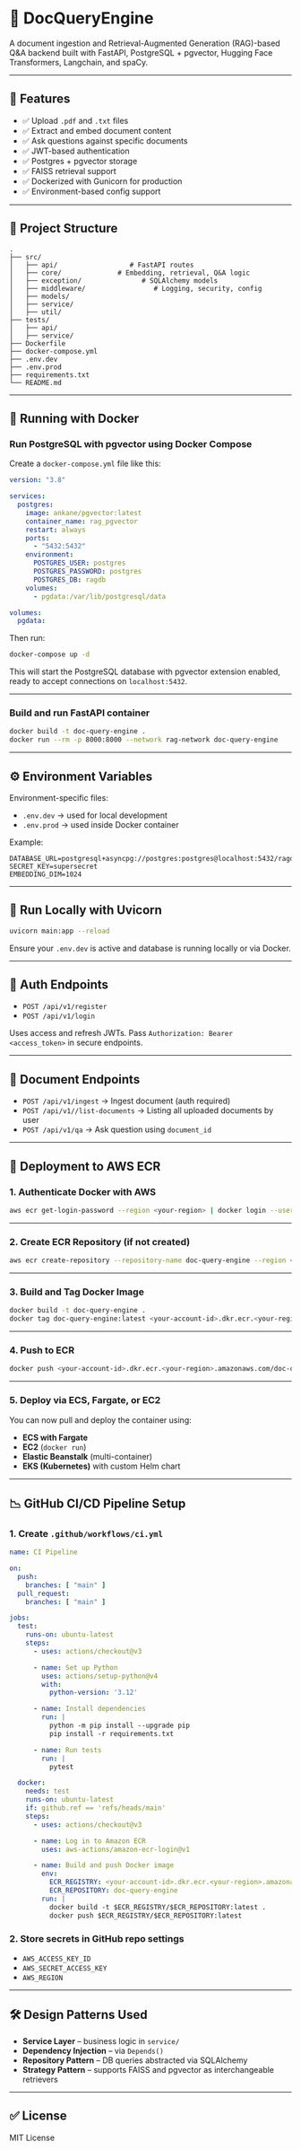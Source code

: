 # 📘 DocQueryEngine

A document ingestion and Retrieval-Augmented Generation (RAG)-based Q&A backend built with FastAPI, PostgreSQL + pgvector, Hugging Face Transformers, Langchain, and spaCy.

---

## 🚀 Features

- ✅ Upload `.pdf` and `.txt` files
- ✅ Extract and embed document content
- ✅ Ask questions against specific documents
- ✅ JWT-based authentication
- ✅ Postgres + pgvector storage
- ✅ FAISS retrieval support
- ✅ Dockerized with Gunicorn for production
- ✅ Environment-based config support

---

## 📁 Project Structure

```
.
├── src/
│   ├── api/                  # FastAPI routes
│   ├── core/              # Embedding, retrieval, Q&A logic
│   ├── exception/               # SQLAlchemy models
│   ├── middleware/                 # Logging, security, config
│   ├── models/
│   ├── service/
│   ├── util/
├── tests/
│   ├── api/
│   ├── service/
├── Dockerfile
├── docker-compose.yml
├── .env.dev
├── .env.prod
├── requirements.txt
└── README.md
```

---

## 🐳 Running with Docker

### Run PostgreSQL with pgvector using Docker Compose

Create a `docker-compose.yml` file like this:

```yaml
version: "3.8"

services:
  postgres:
    image: ankane/pgvector:latest
    container_name: rag_pgvector
    restart: always
    ports:
      - "5432:5432"
    environment:
      POSTGRES_USER: postgres
      POSTGRES_PASSWORD: postgres
      POSTGRES_DB: ragdb
    volumes:
      - pgdata:/var/lib/postgresql/data

volumes:
  pgdata:
```

Then run:

```bash
docker-compose up -d
```

This will start the PostgreSQL database with pgvector extension enabled, ready to accept connections on `localhost:5432`.

---

### Build and run FastAPI container

```bash
docker build -t doc-query-engine .
docker run --rm -p 8000:8000 --network rag-network doc-query-engine
```

---

## ⚙️ Environment Variables

Environment-specific files:

- `.env.dev` → used for local development
- `.env.prod` → used inside Docker container

Example:

```env
DATABASE_URL=postgresql+asyncpg://postgres:postgres@localhost:5432/ragdb
SECRET_KEY=supersecret
EMBEDDING_DIM=1024
```

---

## 🧪 Run Locally with Uvicorn

```bash
uvicorn main:app --reload
```

Ensure your `.env.dev` is active and database is running locally or via Docker.

---

## 🔐 Auth Endpoints

- `POST /api/v1/register`
- `POST /api/v1/login`

Uses access and refresh JWTs. Pass `Authorization: Bearer <access_token>` in secure endpoints.

---

## 🧐 Document Endpoints

- `POST /api/v1/ingest` → Ingest document (auth required)
- `POST /api/v1//list-documents` → Listing all uploaded documents by user
- `POST /api/v1/qa` → Ask question using `document_id`

---

## 🚀 Deployment to AWS ECR

### 1. Authenticate Docker with AWS

```bash
aws ecr get-login-password --region <your-region> | docker login --username AWS --password-stdin <your-account-id>.dkr.ecr.<your-region>.amazonaws.com
```

---

### 2. Create ECR Repository (if not created)

```bash
aws ecr create-repository --repository-name doc-query-engine --region <your-region>
```

---

### 3. Build and Tag Docker Image

```bash
docker build -t doc-query-engine .
docker tag doc-query-engine:latest <your-account-id>.dkr.ecr.<your-region>.amazonaws.com/doc-query-engine:latest
```

---

### 4. Push to ECR

```bash
docker push <your-account-id>.dkr.ecr.<your-region>.amazonaws.com/doc-query-engine:latest
```

---

### 5. Deploy via ECS, Fargate, or EC2

You can now pull and deploy the container using:

- **ECS with Fargate**
- **EC2** (`docker run`)
- **Elastic Beanstalk** (multi-container)
- **EKS (Kubernetes)** with custom Helm chart

---

## 📉 GitHub CI/CD Pipeline Setup

### 1. Create `.github/workflows/ci.yml`

```yaml
name: CI Pipeline

on:
  push:
    branches: [ "main" ]
  pull_request:
    branches: [ "main" ]

jobs:
  test:
    runs-on: ubuntu-latest
    steps:
      - uses: actions/checkout@v3

      - name: Set up Python
        uses: actions/setup-python@v4
        with:
          python-version: '3.12'

      - name: Install dependencies
        run: |
          python -m pip install --upgrade pip
          pip install -r requirements.txt

      - name: Run tests
        run: |
          pytest

  docker:
    needs: test
    runs-on: ubuntu-latest
    if: github.ref == 'refs/heads/main'
    steps:
      - uses: actions/checkout@v3

      - name: Log in to Amazon ECR
        uses: aws-actions/amazon-ecr-login@v1

      - name: Build and push Docker image
        env:
          ECR_REGISTRY: <your-account-id>.dkr.ecr.<your-region>.amazonaws.com
          ECR_REPOSITORY: doc-query-engine
        run: |
          docker build -t $ECR_REGISTRY/$ECR_REPOSITORY:latest .
          docker push $ECR_REGISTRY/$ECR_REPOSITORY:latest
```

### 2. Store secrets in GitHub repo settings
- `AWS_ACCESS_KEY_ID`
- `AWS_SECRET_ACCESS_KEY`
- `AWS_REGION`

---

## 🛠 Design Patterns Used

- **Service Layer** – business logic in `service/`
- **Dependency Injection** – via `Depends()`
- **Repository Pattern** – DB queries abstracted via SQLAlchemy
- **Strategy Pattern** – supports FAISS and pgvector as interchangeable retrievers

---

## ✅ License

MIT License

